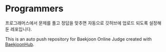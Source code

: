 # Programmers
프로그래머스에서 문제를 풀고 정답을 맞추면 자동으로 깃허브에 업로드 되도록 설정해둔 레포입니다.

This is an auto push repository for Baekjoon Online Judge created with [BaekjoonHub](https://github.com/BaekjoonHub/BaekjoonHub).
